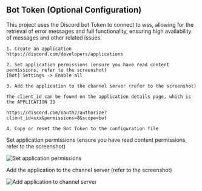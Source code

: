 ## Bot Token (Optional Configuration)

This project uses the Discord bot Token to connect to wss, allowing for the retrieval of error messages and full functionality, ensuring high availability of messages and other related issues.

```
1. Create an application
https://discord.com/developers/applications

2. Set application permissions (ensure you have read content permissions, refer to the screenshot)
[Bot] Settings -> Enable all

3. Add the application to the channel server (refer to the screenshot)

The client_id can be found on the application details page, which is the APPLICATION ID

https://discord.com/oauth2/authorize?client_id=xxx&permissions=8&scope=bot

4. Copy or reset the Bot Token to the configuration file
```

Set application permissions (ensure you have read content permissions, refer to the screenshot)

![Set application permissions](./docs/screenshots/gjODn5Nplq.png)

Add the application to the channel server (refer to the screenshot)

![Add application to channel server](./docs/screenshots/ItiWgaWIaX.png)